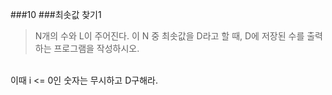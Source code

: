 ###10
###최솟값 찾기1
<br>
>N개의 수와  L이 주어진다. 이 N 중 최솟값을 D라고 할 때, D에 저장된 수를 출력하는 프로그램을 작성하시오.
<br>
이때 i <= 0인 숫자는 무시하고 D구해라.
